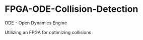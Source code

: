 # FPGA-ODE-Collision-Detection

ODE - Open Dynamics Engine

Utilizing an FPGA for optimizing collisions

